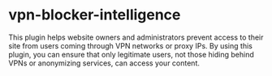 # vpn-blocker-intelligence
This plugin helps website owners and administrators prevent access to their site from users coming through VPN networks or proxy IPs. By using this plugin, you can ensure that only legitimate users, not those hiding behind VPNs or anonymizing services, can access your content.
